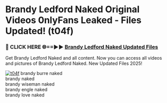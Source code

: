 # Brandy Ledford Naked Original Videos 0nlyFans Leaked - Files Updated! (t04f)

<h3>🔴 CLICK HERE 🌐==►► <a href="https://tinyurl.com/yckcrads" rel="nofollow">Brandy Ledford Naked Updated Files</a></h3>

Get Brandy Ledford Naked and all content. Now you can access all videos and pictures of Brandy Ledford Naked. New Updated Files 2025!

[![t04f](https://i.imgur.com/hpKpOFt.gif)](https://tinyurl.com/yckcrads)
brandy burre naked<br>
brandy naked<br>
brandy wiseman naked<br>
brandy engle naked<br>
brandy love naked
